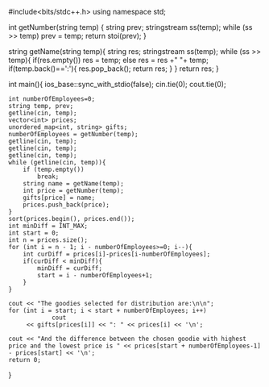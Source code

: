 #include<bits/stdc++.h>
using namespace std;

int getNumber(string temp)
{
    string prev;
    stringstream ss(temp);
    while (ss >> temp)
        prev = temp;
    return stoi(prev);
}

string getName(string temp){
    string res;
    stringstream ss(temp);
    while (ss >> temp){
        if(res.empty())
            res = temp;
        else
            res = res +" "+ temp;
        if(temp.back()==':'){
            res.pop_back();
            return res;
        }
    }
    return res;
}


int main(){
    ios_base::sync_with_stdio(false);
    cin.tie(0);
    cout.tie(0);

    int numberOfEmployees=0;
    string temp, prev;
    getline(cin, temp);
    vector<int> prices;
    unordered_map<int, string> gifts;
    numberOfEmployees = getNumber(temp);
    getline(cin, temp);
    getline(cin, temp);
    getline(cin, temp);
    while (getline(cin, temp)){
        if (temp.empty())
            break;
        string name = getName(temp);
        int price = getNumber(temp);
        gifts[price] = name;
        prices.push_back(price);
    }
    sort(prices.begin(), prices.end());
    int minDiff = INT_MAX;
    int start = 0;
    int n = prices.size();
    for (int i = n - 1; i - numberOfEmployees>=0; i--){
        int curDiff = prices[i]-prices[i-numberOfEmployees];
        if(curDiff < minDiff){
            minDiff = curDiff;
            start = i - numberOfEmployees+1;
        }
    }

    cout << "The goodies selected for distribution are:\n\n";
    for (int i = start; i < start + numberOfEmployees; i++)
                cout
         << gifts[prices[i]] << ": " << prices[i] << '\n';

    cout << "And the difference between the chosen goodie with highest price and the lowest price is " << prices[start + numberOfEmployees-1] - prices[start] << '\n';
    return 0;
} 
